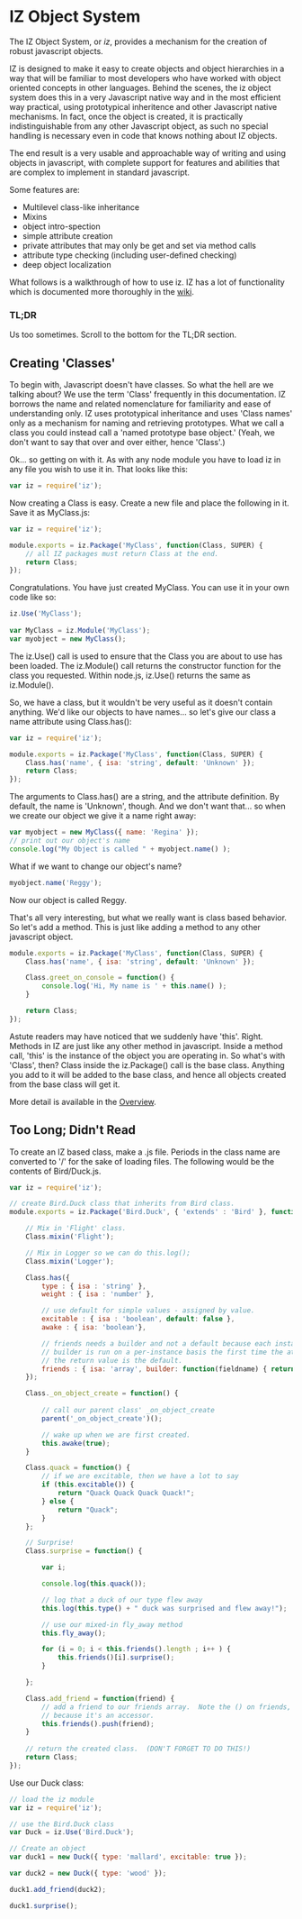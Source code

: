 # IZ Object System
	
The IZ Object System, or *iz*, provides a mechanism for the creation of robust javascript objects. 
	
IZ is designed to make it easy to create objects and object hierarchies in a way that will be familiar to most developers who have worked with object oriented concepts in other languages. Behind the scenes, the iz object system does this in a very Javascript native way and in the most efficient way practical, using prototypical inheritence and other Javascript native mechanisms. In fact, once the object is created, it is practically indistinguishable from any other Javascript object, as such no special handling is necessary even in code that knows nothing about IZ objects.

The end result is a very usable and approachable way of writing and using objects in javascript, with complete support for features and abilities that are complex to implement in standard javascript.

Some features are:
	
* Multilevel class-like inheritance
* Mixins
* object intro-spection
* simple attribute creation
* private attributes that may only be get and set via method calls
* attribute type checking (including user-defined checking)
* deep object localization

What follows is a walkthrough of how to use iz.  IZ has a lot of functionality which is documented more thoroughly in the [wiki](http://github.com/ionzero/iz/wiki).

### TL;DR 

Us too sometimes. Scroll to the bottom for the TL;DR section.

## Creating 'Classes'

To begin with, Javascript doesn't have classes. So what the hell are we talking about? We use the term 'Class' frequently in this documentation. IZ borrows the name and  related nomenclature for familiarity and ease of understanding only. IZ uses prototypical inheritance and uses 'Class names' only as a mechanism for naming and retrieving prototypes.  What we call a class you could instead call a 'named prototype base object.'  (Yeah, we don't want to say that over and over either, hence 'Class'.)

Ok... so getting on with it.  As with any node module you have to load iz in any file you wish to use it in.  That looks like this:

```js
var iz = require('iz');
```

Now creating a Class is easy.  Create a new file and place the following in it. Save it as MyClass.js:

```js
var iz = require('iz');

module.exports = iz.Package('MyClass', function(Class, SUPER) {
	// all IZ packages must return Class at the end.
	return Class;
});
```

Congratulations.  You have just created MyClass. You can use it in your own code like so:

```js
iz.Use('MyClass');
	
var MyClass = iz.Module('MyClass');
var myobject = new MyClass();
```

The iz.Use() call is used to ensure that the Class you are about to use has been loaded. The iz.Module() call returns the constructor function for the class you requested.  Within node.js, iz.Use() returns the same as iz.Module().

So, we have a class, but it wouldn't be very useful as it doesn't contain anything. We'd like our objects to have names... so let's give our class a name attribute using Class.has():

```js
var iz = require('iz');

module.exports = iz.Package('MyClass', function(Class, SUPER) {
	Class.has('name', { isa: 'string', default: 'Unknown' });
	return Class;
});
```

The arguments to Class.has() are a string, and the attribute definition.  By default, the name is 'Unknown', though.  And we don't want that... so when we create our object we give it a name right away:

```js
var myobject = new MyClass({ name: 'Regina' });	
// print out our object's name
console.log("My Object is called " + myobject.name() );
```

What if we want to change our object's name?

```js
myobject.name('Reggy');
```

Now our object is called Reggy.  

That's all very interesting, but what we really want is class based behavior.  So let's add a method.  This is just like adding a method to any other javascript object.

```js
module.exports = iz.Package('MyClass', function(Class, SUPER) {
	Class.has('name', { isa: 'string', default: 'Unknown' });

	Class.greet_on_console = function() {
		console.log('Hi, My name is ' + this.name() );
	}

	return Class;
});
```

Astute readers may have noticed that we suddenly have 'this'.  Right.  Methods in IZ are just like any other method in javascript.  Inside a method call, 'this' is the instance of the object you are operating in.  So what's with 'Class', then? Class inside the iz.Package() call is the base class.  Anything you add to it will be added to the base class, and hence all objects created from the base class will get it. 

More detail is available in the [Overview](Overview.md).

## Too Long; Didn't Read

To create an IZ based class, make a .js file.  Periods in the class name are converted to '/' for the sake of loading files.  The following would be the contents of Bird/Duck.js.  

```js
var iz = require('iz');

// create Bird.Duck class that inherits from Bird class.
module.exports = iz.Package('Bird.Duck', { 'extends' : 'Bird' }, function(Class, SUPER) {

	// Mix in 'Flight' class.
	Class.mixin('Flight');

	// Mix in Logger so we can do this.log();
	Class.mixin('Logger');

	Class.has({
		type : { isa : 'string' },
		weight : { isa : 'number' },

		// use default for simple values - assigned by value.
		excitable : { isa : 'boolean', default: false },
		awake : { isa: 'boolean'},

		// friends needs a builder and not a default because each instance needs it's own array.
		// builder is run on a per-instance basis the first time the attribute is requested
		// the return value is the default.
		friends : { isa: 'array', builder: function(fieldname) { return new Array(); } }
	});

	Class._on_object_create = function() {
	
		// call our parent class' _on_object_create
		parent('_on_object_create')();

		// wake up when we are first created.
		this.awake(true);
	}

	Class.quack = function() {
		// if we are excitable, then we have a lot to say
		if (this.excitable()) {
			return "Quack Quack Quack Quack!";
		} else {
			return "Quack";
		}
	};

	// Surprise!
	Class.surprise = function() {

		var i;

		console.log(this.quack());

		// log that a duck of our type flew away
		this.log(this.type() + " duck was surprised and flew away!");

		// use our mixed-in fly_away method
		this.fly_away();

		for (i = 0; i < this.friends().length ; i++ ) {
			this.friends()[i].surprise();
		}

	};

	Class.add_friend = function(friend) {
		// add a friend to our friends array.  Note the () on friends, 
		// because it's an accessor.
		this.friends().push(friend);
	}
	
	// return the created class.  (DON'T FORGET TO DO THIS!)
	return Class;
});
```

Use our Duck class:

```js
// load the iz module
var iz = require('iz');

// use the Bird.Duck class
var Duck = iz.Use('Bird.Duck');

// Create an object
var duck1 = new Duck({ type: 'mallard', excitable: true });

var duck2 = new Duck({ type: 'wood' });

duck1.add_friend(duck2);

duck1.surprise();
```
